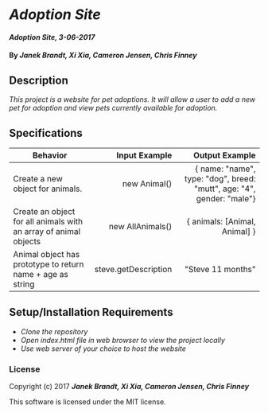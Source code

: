 # _Adoption Site_

#### _Adoption Site, 3-06-2017_

#### By _**Janek Brandt, Xi Xia, Cameron Jensen, Chris Finney**_

## Description
_This project is a website for pet adoptions. It will allow a user to add a new pet for adoption and view pets currently available for adoption._


## Specifications

| Behavior                   | Input Example     | Output Example    |
| -------------------------- | -----------------:| -----------------:|
| Create a new object for animals. | new Animal() | { name: "name", type: "dog", breed: "mutt", age: "4", gender: "male"} |
| Create an object for all animals with an array of animal objects | new AllAnimals() | { animals: [Animal, Animal] } |
| Animal object has prototype to return name + age as string | steve.getDescription | "Steve 11 months" |



## Setup/Installation Requirements

* _Clone the repository_
* _Open index.html file in web browser to view the project locally_
* _Use web server of your choice to host the website_


### License

Copyright (c) 2017 **_Janek Brandt, Xi Xia, Cameron Jensen, Chris Finney_**

This software is licensed under the MIT license.
